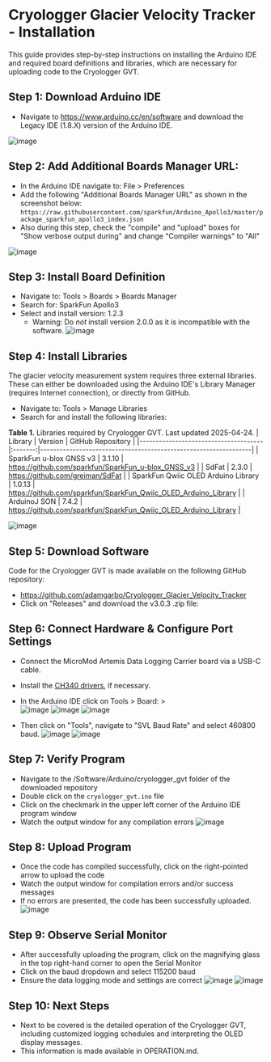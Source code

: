 # Cryologger Glacier Velocity Tracker - Installation
This guide provides step-by-step instructions on installing the Arduino IDE and required board definitions and libraries, which are necessary for uploading code to the Cryologger GVT.

## Step 1: Download Arduino IDE  
* Navigate to https://www.arduino.cc/en/software and download the Legacy IDE (1.8.X) version of the Arduino IDE.

![image](/Images/arduino-ide-download.png)

## Step 2: Add Additional Boards Manager URL:
* In the Arduino IDE navigate to: File > Preferences
* Add the following "Additional Boards Manager URL" as shown in the screenshot below:
```https://raw.githubusercontent.com/sparkfun/Arduino_Apollo3/master/package_sparkfun_apollo3_index.json```
* Also during this step, check the "compile" and "upload" boxes for "Show verbose output during" and change "Compiler warnings" to "All"

![image](/Images/arduino-ide-preferences.png)

## Step 3: Install Board Definition
* Navigate to: Tools > Boards > Boards Manager
* Search for: SparkFun Apollo3
* Select and install version: 1.2.3
  * Warning: Do *not* install version 2.0.0 as it is incompatible with the software.
![image](/Images/arduino-ide-boards.png)

## Step 4: Install Libraries
The glacier velocity measurement system requires three external libraries. These can either be downloaded using the Arduino IDE's Library Manager (requires Internet connection), or directly from GitHub.

* Navigate to: Tools > Manage Libraries
* Search for and install the following libraries:

**Table 1.** Libraries required by Cryologger GVT. Last updated 2025-04-24.
| Library                              | Version | GitHub Repository                                               |
|--------------------------------------|:-------:|-----------------------------------------------------------------|
| SparkFun u-blox GNSS v3              |  3.1.10 | https://github.com/sparkfun/SparkFun_u-blox_GNSS_v3             |
| SdFat                                |  2.3.0  | https://github.com/greiman/SdFat                                |
| SparkFun Qwiic OLED Arduino Library  |  1.0.13 | https://github.com/sparkfun/SparkFun_Qwiic_OLED_Arduino_Library |
| ArduinoJ SON                         |  7.4.2  | https://github.com/sparkfun/SparkFun_Qwiic_OLED_Arduino_Library |

![image](/Images/arduino-ide-library.png)

## Step 5: Download Software
Code for the Cryologger GVT is made available on the following GitHub repository:
* https://github.com/adamgarbo/Cryologger_Glacier_Velocity_Tracker
* Click on "Releases" and download the v3.0.3 .zip file:

## Step 6: Connect Hardware & Configure Port Settings
* Connect the MicroMod Artemis Data Logging Carrier board via a USB-C cable.
* Install the [CH340 drivers](https://learn.sparkfun.com/tutorials/how-to-install-ch340-drivers/all#drivers-if-you-need-them), if necessary.
* In the Arduino IDE click on Tools > Board: >   
![image](/Images/arduino-ide-board-1.png)
![image](/Images/arduino-ide-board-2.png)
![image](/Images/arduino-ide-board-3.png)

* Then click on "Tools", navigate to "SVL Baud Rate" and select 460800 baud.
![image](/Images/arduino-ide-baud-1.png)
![image](/Images/arduino-ide-baud-2.png)

## Step 7: Verify Program
* Navigate to the /Software/Arduino/cryologger_gvt folder of the downloaded repository
* Double click on the `cryologger_gvt.ino` file
* Click on the checkmark in the upper left corner of the Arduino IDE program window
* Watch the output window for any compilation errors
![image](/Images/arduino-ide-verify.png)

## Step 8: Upload Program
* Once the code has compiled successfully, click on the right-pointed arrow to upload the code
* Watch the output window for compilation errors and/or success messages
* If no errors are presented, the code has been successfully uploaded.
![image](/Images/arduino-ide-upload.png)

## Step 9: Observe Serial Monitor
* After successfully uploading the program, click on the magnifying glass in the top right-hand corner to open the Serial Monitor
* Click on the baud dropdown and select 115200 baud
* Ensure the data logging mode and settings are correct
![image](/Images/arduino-ide-serial-monitor-1.png)
![image](/Images/arduino-ide-serial-monitor-2.png)

## Step 10: Next Steps
* Next to be covered is the detailed operation of the Cryologger GVT, including customized logging schedules and interpreting the OLED display messages.
* This information is made available in OPERATION.md.
